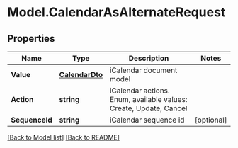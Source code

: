 # Model.CalendarAsAlternateRequest
## Properties
Name | Type | Description | Notes
------------ | ------------- | ------------- | -------------
**Value** | [**CalendarDto**](CalendarDto.md) | iCalendar document model              | 
**Action** | **string** | iCalendar actions. Enum, available values: Create, Update, Cancel | 
**SequenceId** | **string** | iCalendar sequence id              | [optional] 



[[Back to Model list]](Models.doc) [[Back to README]](README.md)


